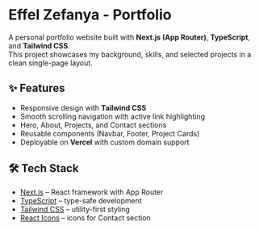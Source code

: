 # Effel Zefanya - Portfolio

A personal portfolio website built with **Next.js (App Router)**, **TypeScript**, and **Tailwind CSS**.  
This project showcases my background, skills, and selected projects in a clean single-page layout.

## ✨ Features
- Responsive design with **Tailwind CSS**
- Smooth scrolling navigation with active link highlighting
- Hero, About, Projects, and Contact sections
- Reusable components (Navbar, Footer, Project Cards)
- Deployable on **Vercel** with custom domain support

## 🛠️ Tech Stack
- [Next.js](https://nextjs.org/) – React framework with App Router
- [TypeScript](https://www.typescriptlang.org/) – type-safe development
- [Tailwind CSS](https://tailwindcss.com/) – utility-first styling
- [React Icons](https://react-icons.github.io/react-icons/) – icons for Contact section